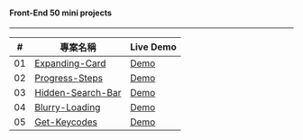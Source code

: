 #### Front-End 50 mini projects
---

|#|專案名稱|Live Demo
|--|----|----
|01|[Expanding-Card](https://github.com/sh330035/front-end-50/tree/main/expanding-cards)|[Demo](https://sh330035.github.io/front-end-50/expanding-cards/)
|02|[Progress-Steps](https://github.com/sh330035/front-end-50/tree/main/progress-steps)|[Demo](https://sh330035.github.io/front-end-50/progress-steps/)
|03|[Hidden-Search-Bar](https://github.com/sh330035/front-end-50/tree/main/hidden-searchBar)|[Demo](https://sh330035.github.io/front-end-50/hidden-searchBar/)
|04|[Blurry-Loading](https://github.com/sh330035/front-end-50/tree/main/blurry-loading)|[Demo](https://sh330035.github.io/front-end-50/blurry-loading/)
|05|[Get-Keycodes](https://github.com/sh330035/front-end-50/tree/main/get-keycodes)|[Demo](https://sh330035.github.io/front-end-50/get-keycodes/)